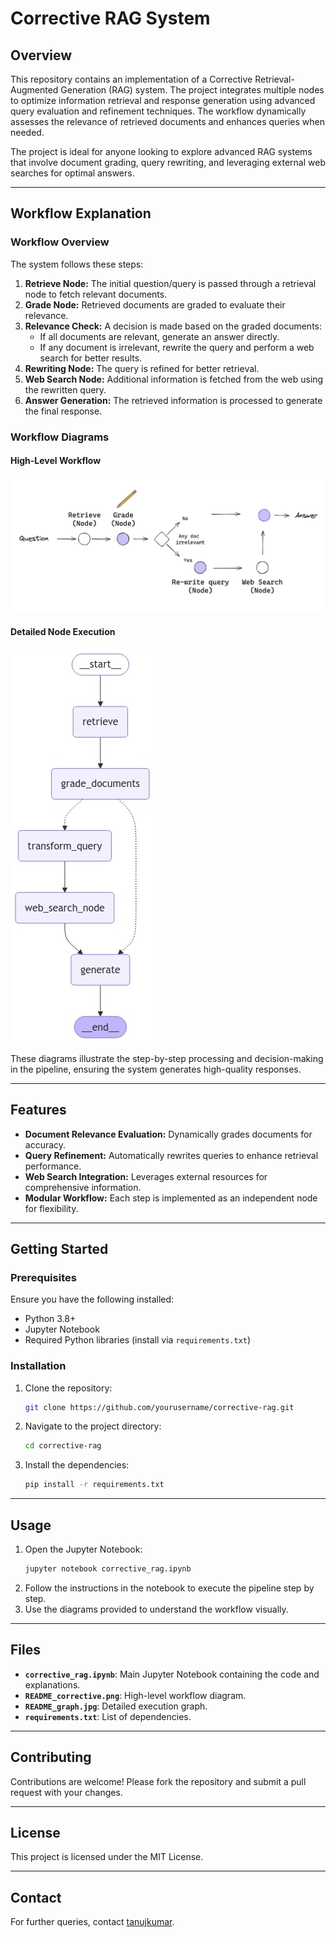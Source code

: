 
# Corrective RAG System

## Overview

This repository contains an implementation of a Corrective Retrieval-Augmented Generation (RAG) system. The project integrates multiple nodes to optimize information retrieval and response generation using advanced query evaluation and refinement techniques. The workflow dynamically assesses the relevance of retrieved documents and enhances queries when needed.

The project is ideal for anyone looking to explore advanced RAG systems that involve document grading, query rewriting, and leveraging external web searches for optimal answers.

---

## Workflow Explanation

### Workflow Overview

The system follows these steps:

1. **Retrieve Node:** The initial question/query is passed through a retrieval node to fetch relevant documents.
2. **Grade Node:** Retrieved documents are graded to evaluate their relevance.
3. **Relevance Check:** A decision is made based on the graded documents:
   - If all documents are relevant, generate an answer directly.
   - If any document is irrelevant, rewrite the query and perform a web search for better results.
4. **Rewriting Node:** The query is refined for better retrieval.
5. **Web Search Node:** Additional information is fetched from the web using the rewritten query.
6. **Answer Generation:** The retrieved information is processed to generate the final response.

### Workflow Diagrams

#### High-Level Workflow
![Corrective Workflow](https://github.com/Tanujkumar24/CORRECTIVE-RAG-WITH-LANGGRAPH/blob/main/graph/corrective.png)

#### Detailed Node Execution
![Detailed Graph](https://github.com/Tanujkumar24/CORRECTIVE-RAG-WITH-LANGGRAPH/blob/main/graph/graph.jpg)

These diagrams illustrate the step-by-step processing and decision-making in the pipeline, ensuring the system generates high-quality responses.

---

## Features

- **Document Relevance Evaluation:** Dynamically grades documents for accuracy.
- **Query Refinement:** Automatically rewrites queries to enhance retrieval performance.
- **Web Search Integration:** Leverages external resources for comprehensive information.
- **Modular Workflow:** Each step is implemented as an independent node for flexibility.

---

## Getting Started

### Prerequisites

Ensure you have the following installed:

- Python 3.8+
- Jupyter Notebook
- Required Python libraries (install via `requirements.txt`)

### Installation

1. Clone the repository:
   ```bash
   git clone https://github.com/yourusername/corrective-rag.git
   ```
2. Navigate to the project directory:
   ```bash
   cd corrective-rag
   ```
3. Install the dependencies:
   ```bash
   pip install -r requirements.txt
   ```

---

## Usage

1. Open the Jupyter Notebook:
   ```bash
   jupyter notebook corrective_rag.ipynb
   ```
2. Follow the instructions in the notebook to execute the pipeline step by step.
3. Use the diagrams provided to understand the workflow visually.

---

## Files

- **`corrective_rag.ipynb`**: Main Jupyter Notebook containing the code and explanations.
- **`README_corrective.png`**: High-level workflow diagram.
- **`README_graph.jpg`**: Detailed execution graph.
- **`requirements.txt`**: List of dependencies.

---

## Contributing

Contributions are welcome! Please fork the repository and submit a pull request with your changes.

---

## License

This project is licensed under the MIT License.

---

## Contact

For further queries, contact [tanujkumar](mailto:tanuj.mangalapally@gmail.com).

